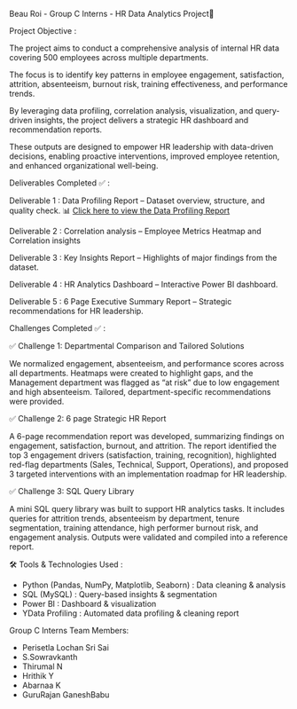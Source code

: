 Beau Roi - Group C Interns - HR Data Analytics Project🎯 

Project Objective :

The project aims to conduct a comprehensive analysis of internal HR data covering 500 employees across multiple departments. 

The focus is to identify key patterns in employee engagement, satisfaction, attrition, absenteeism, burnout risk, training effectiveness, and performance trends. 

By leveraging data profiling, correlation analysis, visualization, and query-driven insights, the project delivers a strategic HR dashboard and recommendation reports. 

These outputs are designed to empower HR leadership with data-driven decisions, enabling proactive interventions, improved employee retention, and enhanced organizational well-being.


Deliverables Completed ✅ :

Deliverable 1 : Data Profiling Report – Dataset overview, structure, and quality check.
📊 [Click here to view the Data Profiling Report](https://raw.githack.com/Sowravkanth/Beau-Roi-Group-C-Interns---HR-Analytics-Project/main/Deliverable_1%20Data_Profiling_Report.html)

Deliverable 2 : Correlation analysis – Employee Metrics Heatmap and Correlation insights

Deliverable 3 : Key Insights Report – Highlights of major findings from the dataset.

Deliverable 4 : HR Analytics Dashboard – Interactive Power BI dashboard.

Deliverable 5 : 6 Page Executive Summary Report – Strategic recommendations for HR leadership.


Challenges Completed ✅ :

✅ Challenge 1: Departmental Comparison and Tailored Solutions

We normalized engagement, absenteeism, and performance scores across all departments. Heatmaps were created to highlight gaps, and the Management department was flagged as “at risk” due to low engagement and high absenteeism. Tailored, department-specific recommendations were provided.

✅ Challenge 2: 6 page Strategic HR Report

A 6-page recommendation report was developed, summarizing findings on engagement, satisfaction, burnout, and attrition. The report identified the top 3 engagement drivers (satisfaction, training, recognition), highlighted red-flag departments (Sales, Technical, Support, Operations), and proposed 3 targeted interventions with an implementation roadmap for HR leadership.

✅ Challenge 3: SQL Query Library

A mini SQL query library was built to support HR analytics tasks. It includes queries for attrition trends, absenteeism by department, tenure segmentation, training attendance, high performer burnout risk, and engagement analysis. Outputs were validated and compiled into a reference report.

🛠️ Tools & Technologies Used : 

- Python (Pandas, NumPy, Matplotlib, Seaborn) : Data cleaning & analysis
- SQL (MySQL) : Query-based insights & segmentation
- Power BI : Dashboard & visualization
- YData Profiling : Automated data profiling & cleaning report

Group C Interns
Team Members:
- Perisetla Lochan Sri Sai
- S.Sowravkanth
- Thirumal N
- Hrithik Y
- Abarnaa K
- GuruRajan GaneshBabu
